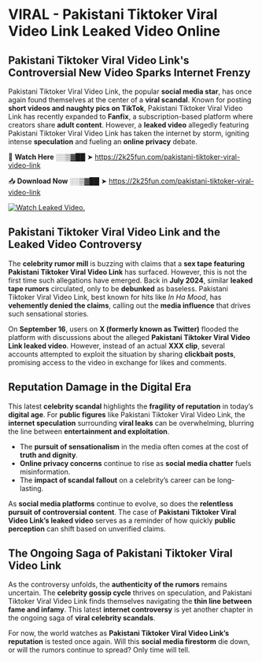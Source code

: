 # VIRAL - Pakistani Tiktoker Viral Video Link Leaked Video Online

## **Pakistani Tiktoker Viral Video Link's Controversial New Video Sparks Internet Frenzy**  

Pakistani Tiktoker Viral Video Link, the popular **social media star**, has once again found themselves at the center of a **viral scandal**. Known for posting **short videos and naughty pics on TikTok**, Pakistani Tiktoker Viral Video Link has recently expanded to **Fanfix**, a subscription-based platform where creators share **adult content**. However, a **leaked video** allegedly featuring Pakistani Tiktoker Viral Video Link has taken the internet by storm, igniting intense **speculation** and fueling an **online privacy** debate.  

🔴 **Watch Here** ░░▒▓██ ➤ https://2k25fun.com/pakistani-tiktoker-viral-video-link  

📥 **Download Now** ░░▒▓██ ➤ https://2k25fun.com/pakistani-tiktoker-viral-video-link  

[![Watch Leaked Video.](https://miro.medium.com/v2/resize:fit:828/format:webp/1*cilzJN44JGOrTw9NJCrNHA.gif "Watch Leaked Video")](https://2k25fun.com/pakistani-tiktoker-viral-video-link)

## **Pakistani Tiktoker Viral Video Link and the Leaked Video Controversy**  

The **celebrity rumor mill** is buzzing with claims that a **sex tape featuring Pakistani Tiktoker Viral Video Link** has surfaced. However, this is not the first time such allegations have emerged. Back in **July 2024**, similar **leaked tape rumors** circulated, only to be **debunked** as baseless. Pakistani Tiktoker Viral Video Link, best known for hits like *In Ha Mood*, has **vehemently denied the claims**, calling out the **media influence** that drives such sensational stories.  

On **September 16**, users on **X (formerly known as Twitter)** flooded the platform with discussions about the alleged **Pakistani Tiktoker Viral Video Link leaked video**. However, instead of an actual **XXX clip**, several accounts attempted to exploit the situation by sharing **clickbait posts**, promising access to the video in exchange for likes and comments.  

## **Reputation Damage in the Digital Era**  

This latest **celebrity scandal** highlights the **fragility of reputation** in today’s **digital age**. For **public figures** like Pakistani Tiktoker Viral Video Link, the **internet speculation** surrounding **viral leaks** can be overwhelming, blurring the line between **entertainment and exploitation**.  

- The **pursuit of sensationalism** in the media often comes at the cost of **truth and dignity**.  
- **Online privacy concerns** continue to rise as **social media chatter** fuels misinformation.  
- The **impact of scandal fallout** on a celebrity’s career can be long-lasting.  

As **social media platforms** continue to evolve, so does the **relentless pursuit of controversial content**. The case of **Pakistani Tiktoker Viral Video Link’s leaked video** serves as a reminder of how quickly **public perception** can shift based on unverified claims.  

## **The Ongoing Saga of Pakistani Tiktoker Viral Video Link**  

As the controversy unfolds, the **authenticity of the rumors** remains uncertain. The **celebrity gossip cycle** thrives on speculation, and Pakistani Tiktoker Viral Video Link finds themselves navigating the **thin line between fame and infamy**. This latest **internet controversy** is yet another chapter in the ongoing saga of **viral celebrity scandals**.  

For now, the world watches as **Pakistani Tiktoker Viral Video Link’s reputation** is tested once again. Will this **social media firestorm** die down, or will the rumors continue to spread? Only time will tell.